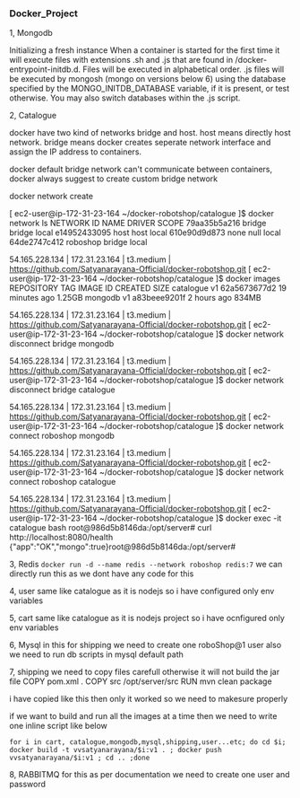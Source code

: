 ### Docker_Project

1, Mongodb

Initializing a fresh instance
When a container is started for the first time it will execute files with extensions .sh and .js that are found in /docker-entrypoint-initdb.d. Files will be executed in alphabetical order. .js files will be executed by mongosh (mongo on versions below 6) using the database specified by the MONGO_INITDB_DATABASE variable, if it is present, or test otherwise. You may also switch databases within the .js script.

2, Catalogue

docker have two kind of networks bridge and host. host means directly host network. bridge means docker creates seperate network interface and assign the IP address to containers.
 
docker default bridge network can't communicate between containers, docker always suggest to create custom bridge network


docker network create <name of network>

[ ec2-user@ip-172-31-23-164 ~/docker-robotshop/catalogue ]$ docker network ls
NETWORK ID     NAME       DRIVER    SCOPE
79aa35b5a216   bridge     bridge    local
e14952433095   host       host      local
610e90d9d873   none       null      local
64de2747c412   roboshop   bridge    local

54.165.228.134 | 172.31.23.164 | t3.medium | https://github.com/Satyanarayana-Official/docker-robotshop.git
[ ec2-user@ip-172-31-23-164 ~/docker-robotshop/catalogue ]$ docker images
REPOSITORY   TAG       IMAGE ID       CREATED          SIZE
catalogue    v1        62a5673677d2   19 minutes ago   1.25GB
mongodb      v1        a83beee9201f   2 hours ago      834MB

54.165.228.134 | 172.31.23.164 | t3.medium | https://github.com/Satyanarayana-Official/docker-robotshop.git
[ ec2-user@ip-172-31-23-164 ~/docker-robotshop/catalogue ]$ docker network disconnect bridge mongodb

54.165.228.134 | 172.31.23.164 | t3.medium | https://github.com/Satyanarayana-Official/docker-robotshop.git
[ ec2-user@ip-172-31-23-164 ~/docker-robotshop/catalogue ]$ docker network disconnect bridge catalogue

54.165.228.134 | 172.31.23.164 | t3.medium | https://github.com/Satyanarayana-Official/docker-robotshop.git
[ ec2-user@ip-172-31-23-164 ~/docker-robotshop/catalogue ]$ docker network connect roboshop mongodb

54.165.228.134 | 172.31.23.164 | t3.medium | https://github.com/Satyanarayana-Official/docker-robotshop.git
[ ec2-user@ip-172-31-23-164 ~/docker-robotshop/catalogue ]$ docker network connect roboshop catalogue

54.165.228.134 | 172.31.23.164 | t3.medium | https://github.com/Satyanarayana-Official/docker-robotshop.git
[ ec2-user@ip-172-31-23-164 ~/docker-robotshop/catalogue ]$ docker exec -it catalogue bash
root@986d5b8146da:/opt/server# curl http://localhost:8080/health
{"app":"OK","mongo":true}root@986d5b8146da:/opt/server#

3, Redis
    ``docker run -d --name redis --network roboshop redis:7``
    we can directly run this as we dont have any code for this

4, user
    same like catalogue as it is nodejs so i have configured only env variables

5, cart
    same like catalogue as it is nodejs project so i have ocnfigured only env variables

6, Mysql
    in this for shipping we need to create one roboShop@1 user
    also we need to run db scripts in mysql default path


7, shipping
    we need to copy files carefull otherwise it will not build the jar file
COPY pom.xml .
COPY src /opt/server/src
RUN mvn clean package

i have copied like this then only it worked so we need to makesure properly

if we want to build and run all the images at a time then we need to write one inline script like below

```for i in cart, catalogue,mongodb,mysql,shipping,user...etc; do cd $i; docker build -t vvsatyanarayana/$i:v1 . ; docker push vvsatyanarayana/$i:v1 ; cd .. ;done```

8, RABBITMQ
for this as per documentation we need to create one user and password 


